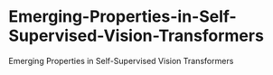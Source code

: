 # Emerging-Properties-in-Self-Supervised-Vision-Transformers
Emerging Properties in Self-Supervised Vision Transformers

